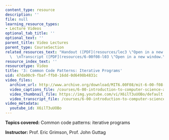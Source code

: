 ```yaml
---
content_type: resource
description: ''
file: null
learning_resource_types:
- Lecture Videos
optional_tab_title: ''
optional_text: ''
parent_title: Video Lectures
parent_type: CourseSection
related_resources_text: "Handout ([PDF](resources/lec3 \"Open in a new window.\"))\
  \  \nTranscript ([PDF](resources/6-00f08-l03 \"Open in a new window.\"))"
resource_index_text: ''
resourcetype: Video
title: '3: Common Code Patterns: Iterative Programs'
uid: 47da00c9-fbaf-ffb0-16dd-0d6498b4831c
video_files:
  archive_url: http://www.archive.org/download/MIT6.00F08/mit-6-00-f08-lec03_300k.mp4
  video_captions_file: /courses/6-00-introduction-to-computer-science-and-programming-fall-2008/0b4ee226a88754c38f0842ac919511bd_X6ilT3uUOBo.vtt
  video_thumbnail_file: https://img.youtube.com/vi/X6ilT3uUOBo/default.jpg
  video_transcript_file: /courses/6-00-introduction-to-computer-science-and-programming-fall-2008/a80681c4662f6854c882d99837df6b8a_X6ilT3uUOBo.pdf
video_metadata:
  youtube_id: X6ilT3uUOBo
---
```


**Topics covered:** Common code patterns: iterative programs

**Instructor:** Prof. Eric Grimson, Prof. John Guttag